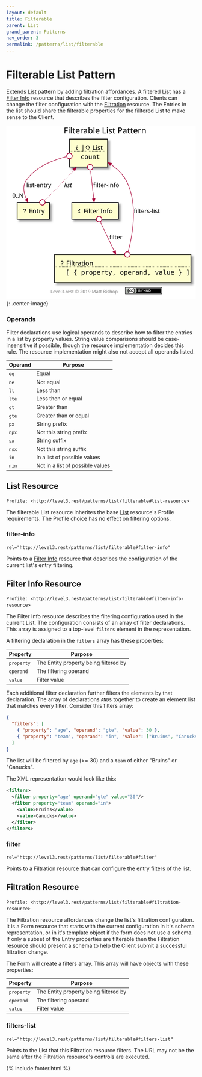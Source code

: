 ```yaml
---
layout: default
title: Filterable
parent: List
grand_parent: Patterns
nav_order: 3
permalink: /patterns/list/filterable
---
```

# Filterable List Pattern

Extends [List](../list.md) pattern by adding filtration affordances. A filtered [List](#list-resource) has a [Filter Info](#filter-info-resource) resource that describes the filter configuration. Clients can change the filter configuration with the [Filtration](#filtration-resource) resource. The Entries in the list should share the filterable properties for the filltered List to make sense to the Client.

![](filterable/relations.svg){: .center-image}

### Operands

Filter declarations use logical operands to describe how to filter the entries in a list by property values. String value comparisons should be case-insensitive if possible, though the resource implementation decides this rule. The resource implementation might also not accept all operands listed.

| Operand | Purpose                          |
| ------- | -------------------------------- |
| `eq`    | Equal                            |
| `ne`    | Not equal                        |
| `lt`    | Less than                        |
| `lte`   | Less then or equal               |
| `gt`    | Greater than                     |
| `gte`   | Greater than or equal            |
| `px`    | String prefix                    |
| `npx`   | Not this string prefix           |
| `sx`    | String suffix                    |
| `nsx`   | Not this string suffix           |
| `in`    | In a list of possible values     |
| `nin`   | Not in a list of possible values |

## List Resource

`Profile: <http://level3.rest/patterns/list/filterable#list-resource>`

The filterable List resource inherites the base [List](../list.md#list-resource) resource's Profile requirements. The Profile choice has no effect on filtering options.

### filter-info

```
rel="http://level3.rest/patterns/list/filterable#filter-info"
```

Points to a [Filter Info](#filter-info-resource) resource that describes the configuration of the current list's entry filtering.

## Filter Info Resource

`Profile: <http://level3.rest/patterns/list/filterable#filter-info-resource>`

The Filter Info resource describes the filtering configuration used in the current List. The configuration consists of an array of filter declarations. This array is assigned to a top-level `filters` element in the representation.

A filtering declaration in the `filters` array has these properties:

| Property   | Purpose                               |
| ---------- | ------------------------------------- |
| `property` | The Entity property being filtered by |
| `operand`  | The filtering operand                 |
| `value`    | Filter value                          |

Each additional filter declaration further filters the elements by that declaration. The array of declarations `AND`s together to create an element list that matches every filter. Consider this filters array:

```json
{ 
  "filters": [
    { "property": "age", "operand": "gte", "value": 30 }, 
    { "property": "team", "operand": "in", "value": ["Bruins", "Canucks"] }
  ]
}
```

The list will be filtered by `age` (>= 30) and a `team` of either "Bruins" or "Canucks".

The XML representation would look like this:

```xml
<filters>
  <filter property="age" operand="gte" value="30"/>
  <filter property="team" operand="in">
    <value>Bruins</value>
    <value>Canucks</value>
  </filter>
</filters>
```

### filter

```
rel="http://level3.rest/patterns/list/filterable#filter"
```

Points to a Filtration resource that can configure the entry filters of the list.

## Filtration Resource

`Profile: <http://level3.rest/patterns/list/filterable#filtration-resource>`

The Filtration resource affordances change the list's filtration configuration. It is a Form resource that starts with the current configuration in it's schema representation, or in it's template object if the form does not use a schema. If only a subset of the Entry properties are filterable then the Filtration resource should present a schema to help the Client submit a successful filtration change.

The Form will create a filters array. This array will have objects with these properties:

| Property   | Purpose                               |
| ---------- | ------------------------------------- |
| `property` | The Entity property being filtered by |
| `operand`  | The filtering operand                 |
| `value`    | Filter value                          |

### filters-list

```
rel="http://level3.rest/patterns/list/filterable#filters-list"
```

Points to the List that this Filtration resource filters. The URL may not be the same after the Filtration resource's controls are executed.

{% include footer.html %}